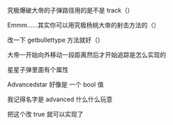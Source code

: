 究极爆破大帝的子弹路径用的是不是 track（）

Emmm……其实你可以用究极杨桃大帝的射击方法的（）

改一下 getbullettype 方法就好（）

大帝一开始向外移动一段距离然后才开始追踪是怎么实现的

星星子弹里面有个属性

Advancedstar 好像是
一个 bool 值

我记得名字是 advanced 什么什么玩意

把这个改 true 就可以实现了
